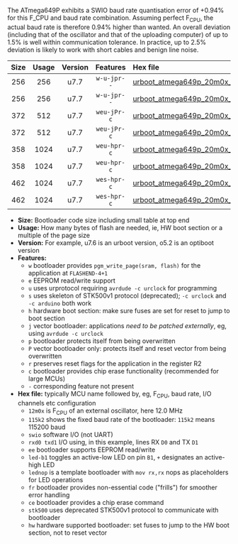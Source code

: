 The ATmega649P exhibits a SWIO baud rate quantisation error of +0.94% for this F_CPU and baud rate combination. Assuming perfect F<sub>CPU</sub>, the actual baud rate is therefore 0.94% higher than wanted. An overall deviation (including that of the oscillator and that of the uploading computer) of up to 1.5% is well within communication tolerance. In practice, up to 2.5% deviation is likely to work with short cables and benign line noise.

|Size|Usage|Version|Features|Hex file|
|:-:|:-:|:-:|:-:|:--|
|256|256|u7.7|`w-u-jpr--`|[urboot_atmega649p_20m0x_+460k8_swio_rxe0_txe1_led+b5.hex](https://raw.githubusercontent.com/stefanrueger/urboot.hex/main/mcus/atmega649p/external_oscillator/fcpu_20m0x/br_+460k8/urboot_atmega649p_20m0x_+460k8_swio_rxe0_txe1_led+b5.hex)|
|256|256|u7.7|`w-u-jpr--`|[urboot_atmega649p_20m0x_+460k8_swio_rxe0_txe1_lednop.hex](https://raw.githubusercontent.com/stefanrueger/urboot.hex/main/mcus/atmega649p/external_oscillator/fcpu_20m0x/br_+460k8/urboot_atmega649p_20m0x_+460k8_swio_rxe0_txe1_lednop.hex)|
|372|512|u7.7|`weu-jPr-c`|[urboot_atmega649p_20m0x_+460k8_swio_rxe0_txe1_ee_led+b5_fr_ce.hex](https://raw.githubusercontent.com/stefanrueger/urboot.hex/main/mcus/atmega649p/external_oscillator/fcpu_20m0x/br_+460k8/urboot_atmega649p_20m0x_+460k8_swio_rxe0_txe1_ee_led+b5_fr_ce.hex)|
|372|512|u7.7|`weu-jPr-c`|[urboot_atmega649p_20m0x_+460k8_swio_rxe0_txe1_ee_lednop_fr_ce.hex](https://raw.githubusercontent.com/stefanrueger/urboot.hex/main/mcus/atmega649p/external_oscillator/fcpu_20m0x/br_+460k8/urboot_atmega649p_20m0x_+460k8_swio_rxe0_txe1_ee_lednop_fr_ce.hex)|
|358|1024|u7.7|`weu-hpr-c`|[urboot_atmega649p_20m0x_+460k8_swio_rxe0_txe1_ee_led+b5_fr_ce_hw.hex](https://raw.githubusercontent.com/stefanrueger/urboot.hex/main/mcus/atmega649p/external_oscillator/fcpu_20m0x/br_+460k8/urboot_atmega649p_20m0x_+460k8_swio_rxe0_txe1_ee_led+b5_fr_ce_hw.hex)|
|358|1024|u7.7|`weu-hpr-c`|[urboot_atmega649p_20m0x_+460k8_swio_rxe0_txe1_ee_lednop_fr_ce_hw.hex](https://raw.githubusercontent.com/stefanrueger/urboot.hex/main/mcus/atmega649p/external_oscillator/fcpu_20m0x/br_+460k8/urboot_atmega649p_20m0x_+460k8_swio_rxe0_txe1_ee_lednop_fr_ce_hw.hex)|
|462|1024|u7.7|`wes-hpr-c`|[urboot_atmega649p_20m0x_+460k8_swio_rxe0_txe1_ee_led+b5_fr_ce_stk500_hw.hex](https://raw.githubusercontent.com/stefanrueger/urboot.hex/main/mcus/atmega649p/external_oscillator/fcpu_20m0x/br_+460k8/urboot_atmega649p_20m0x_+460k8_swio_rxe0_txe1_ee_led+b5_fr_ce_stk500_hw.hex)|
|462|1024|u7.7|`wes-hpr-c`|[urboot_atmega649p_20m0x_+460k8_swio_rxe0_txe1_ee_lednop_fr_ce_stk500_hw.hex](https://raw.githubusercontent.com/stefanrueger/urboot.hex/main/mcus/atmega649p/external_oscillator/fcpu_20m0x/br_+460k8/urboot_atmega649p_20m0x_+460k8_swio_rxe0_txe1_ee_lednop_fr_ce_stk500_hw.hex)|

- **Size:** Bootloader code size including small table at top end
- **Usage:** How many bytes of flash are needed, ie, HW boot section or a multiple of the page size
- **Version:** For example, u7.6 is an urboot version, o5.2 is an optiboot version
- **Features:**
  + `w` bootloader provides `pgm_write_page(sram, flash)` for the application at `FLASHEND-4+1`
  + `e` EEPROM read/write support
  + `u` uses urprotocol requiring `avrdude -c urclock` for programming
  + `s` uses skeleton of STK500v1 protocol (deprecated); `-c urclock` and `-c arduino` both work
  + `h` hardware boot section: make sure fuses are set for reset to jump to boot section
  + `j` vector bootloader: applications *need to be patched externally*, eg, using `avrdude -c urclock`
  + `p` bootloader protects itself from being overwritten
  + `P` vector bootloader only: protects itself and reset vector from being overwritten
  + `r` preserves reset flags for the application in the register R2
  + `c` bootloader provides chip erase functionality (recommended for large MCUs)
  + `-` corresponding feature not present
- **Hex file:** typically MCU name followed by, eg, F<sub>CPU</sub>, baud rate, I/O channels etc configuration
  + `12m0x` is F<sub>CPU</sub> of an external oscillator, here 12.0 MHz
  + `115k2` shows the fixed baud rate of the bootloader: `115k2` means 115200 baud
  + `swio` software I/O (not UART)
  + `rxd0 txd1` I/O using, in this example, lines RX `D0` and TX `D1`
  + `ee` bootloader supports EEPROM read/write
  + `led-b1` toggles an active-low LED on pin `B1`, `+` designates an active-high LED
  + `lednop` is a template bootloader with `mov rx,rx` nops as placeholders for LED operations
  + `fr` bootloader provides non-essential code ("frills") for smoother error handling
  + `ce` bootloader provides a chip erase command
  + `stk500` uses deprecated STK500v1 protocol to communicate with bootloader
  + `hw` hardware supported bootloader: set fuses to jump to the HW boot section, not to reset vector
